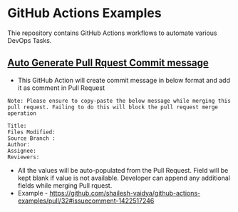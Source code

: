 # GitHub Actions Examples

Thie repository contains GitHub Actions workflows to automate various DevOps Tasks. 

## [Auto Generate Pull Rquest Commit message](.github/workflows/auto-pr-comment.yaml)

  - This GitHub Action will create commit message in below format and add it as comment in Pull Request 
  ```
  Note: Please ensure to copy-paste the below message while merging this pull request. Failing to do this will block the pull request merge operation

  Title: 
  Files Modified:
  Source Branch : 
  Author: 
  Assignee: 
  Reviewers: 
  ```
  
  - All the values will be auto-populated from the Pull Request. Field will be kept blank if value is not available. Developer can append any additional fields while merging Pull rquest. 
  -  Example - https://github.com/shailesh-vaidya/github-actions-examples/pull/32#issuecomment-1422517246 
  

  
